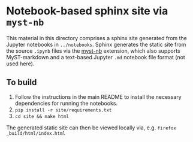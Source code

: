 # Notebook-based sphinx site via `myst-nb`

This material in this directory comprises a sphinx site generated from the
Jupyter notebooks in `../notebooks`.
Sphinx generates the static site from the source `.ipynb` files via the 
[myst-nb](https://myst-nb.readthedocs.io/en/latest/) extension, which also
supports MyST-markdown and a text-based Jupyter `.md` notebook file format
(not used here).

## To build

1. Follow the instructions in the main README to install the necessary 
   dependencies for running the notebooks.
2. `pip install -r site/requirements.txt`
3. `cd site && make html`

The generated static site can then be viewed locally via, e.g.
`firefox _build/html/index.html`
